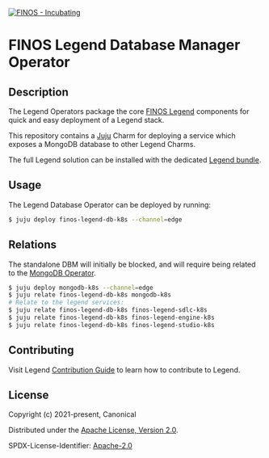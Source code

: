 [![FINOS - Incubating](https://cdn.jsdelivr.net/gh/finos/contrib-toolbox@master/images/badge-incubating.svg)](https://finosfoundation.atlassian.net/wiki/display/FINOS/Incubating)

# FINOS Legend Database Manager Operator

## Description

The Legend Operators package the core [FINOS Legend](https://legend.finos.org)
components for quick and easy deployment of a Legend stack.

This repository contains a [Juju](https://juju.is/) Charm for
deploying a service which exposes a MongoDB database to other Legend Charms.

The full Legend solution can be installed with the dedicated
[Legend bundle](https://charmhub.io/finos-legend-bundle).


## Usage

The Legend Database Operator can be deployed by running:

```sh
$ juju deploy finos-legend-db-k8s --channel=edge
```


## Relations

The standalone DBM will initially be blocked, and will require being
related to the [MongoDB Operator](https://github.com/canonical/mongodb-operator).

```sh
$ juju deploy mongodb-k8s --channel=edge
$ juju relate finos-legend-db-k8s mongodb-k8s
# Relate to the legend services:
$ juju relate finos-legend-db-k8s finos-legend-sdlc-k8s
$ juju relate finos-legend-db-k8s finos-legend-engine-k8s
$ juju relate finos-legend-db-k8s finos-legend-studio-k8s
```

## Contributing

Visit Legend [Contribution Guide](https://github.com/finos/legend/blob/master/CONTRIBUTING.md) to learn how to contribute to Legend.

## License

Copyright (c) 2021-present, Canonical

Distributed under the [Apache License, Version 2.0](http://www.apache.org/licenses/LICENSE-2.0).

SPDX-License-Identifier: [Apache-2.0](https://spdx.org/licenses/Apache-2.0)

